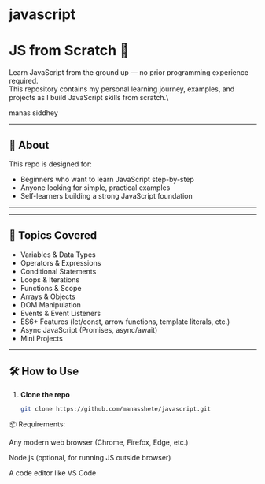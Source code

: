 # javascript

# JS from Scratch 🚀

Learn JavaScript from the ground up — no prior programming experience required.  
This repository contains my personal learning journey, examples, and projects as I build JavaScript skills from scratch.\\



manas siddhey 

---

## 📌 About
This repo is designed for:
- Beginners who want to learn JavaScript step-by-step
- Anyone looking for simple, practical examples
- Self-learners building a strong JavaScript foundation

---

---

## 📖 Topics Covered
- Variables & Data Types
- Operators & Expressions
- Conditional Statements
- Loops & Iterations
- Functions & Scope
- Arrays & Objects
- DOM Manipulation
- Events & Event Listeners
- ES6+ Features (let/const, arrow functions, template literals, etc.)
- Async JavaScript (Promises, async/await)
- Mini Projects

---

## 🛠️ How to Use
1. **Clone the repo**
   ```bash
   git clone https://github.com/manasshete/javascript.git


📦 Requirements:

Any modern web browser (Chrome, Firefox, Edge, etc.)

Node.js (optional, for running JS outside browser)

A code editor like VS Code




